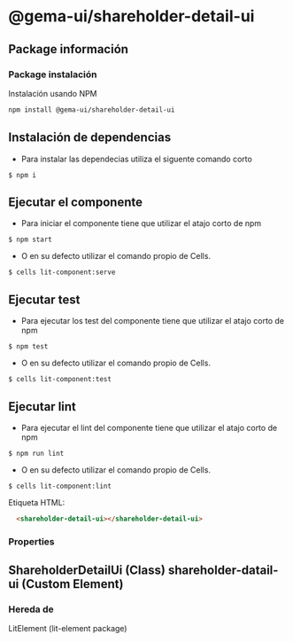 # @gema-ui/shareholder-detail-ui

## Package información

### Package instalación

Instalación usando NPM

```bash
npm install @gema-ui/shareholder-detail-ui
```

## Instalación de dependencias

* Para instalar las dependecias utiliza el siguente comando corto

~~~
$ npm i
~~~
## Ejecutar el componente

* Para iniciar el componente tiene que utilizar el atajo corto de npm

~~~
$ npm start
~~~
* O en su defecto utilizar el comando propio de Cells.
~~~
$ cells lit-component:serve
~~~

## Ejecutar test

* Para ejecutar los test del componente tiene que utilizar el atajo corto de npm

~~~
$ npm test
~~~
* O en su defecto utilizar el comando propio de Cells.
~~~
$ cells lit-component:test
~~~

## Ejecutar lint

* Para ejecutar el lint del componente tiene que utilizar el atajo corto de npm

~~~
$ npm run lint
~~~
* O en su defecto utilizar el comando propio de Cells.
~~~
$ cells lit-component:lint
~~~


Etiqueta HTML:

```html
  <shareholder-detail-ui></shareholder-detail-ui>
```

### Properties

## ShareholderDetailUi (Class) shareholder-datail-ui (Custom Element)

### Hereda de

LitElement (lit-element package)
